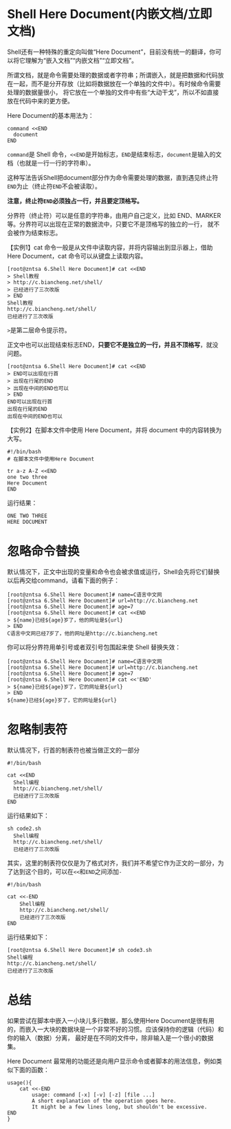 # Shell Here Document(内嵌文档/立即文档)
Shell还有一种特殊的重定向叫做“Here Document”，目前没有统一的翻译，你可以将它理解为“嵌入文档”“内嵌文档”“立即文档”。

所谓文档，就是命令需要处理的数据或者字符串；所谓嵌入，就是把数据和代码放在一起，而不是分开存放（比如将数据放在一个单独的文件中）。有时候命令需要处理的数据量很小，
将它放在一个单独的文件中有些“大动干戈”，所以不如直接放在代码中来的更方便。

Here Document的基本用法为：
```shell
command <<END
  document
END
```
`command`是 Shell 命令，`<<END`是开始标志，`END`是结束标志，`document`是输入的文档（也就是一行一行的字符串）。

这种写法告诉Shell把document部分作为命令需要处理的数据，直到遇见终止符`END`为止（终止符`END`不会被读取）。

**注意，终止符`END`必须独占一行，并且要定顶格写。**

分界符（终止符）可以是任意的字符串，由用户自己定义，比如 END、MARKER 等。分界符可以出现在正常的数据流中，只要它不是顶格写的独立的一行，
就不会被作为结束标志。

【实例1】cat 命令一般是从文件中读取内容，并将内容输出到显示器上，借助 Here Document，cat 命令可以从键盘上读取内容。
```shell
[root@zntsa 6.Shell Here Document]# cat <<END
> Shell教程
> http://c.biancheng.net/shell/
> 已经进行了三次改版
> END
Shell教程
http://c.biancheng.net/shell/
已经进行了三次改版
```
`>`是第二层命令提示符。

正文中也可以出现结束标志END，**只要它不是独立的一行，并且不顶格写**，就没问题。
```shell
[root@zntsa 6.Shell Here Document]# cat <<END
> END可以出现在行首
> 出现在行尾的END
> 出现在中间的END也可以
> END
END可以出现在行首
出现在行尾的END
出现在中间的END也可以
```
【实例2】在脚本文件中使用 Here Document，并将 document 中的内容转换为大写。
```shell
#!/bin/bash
# 在脚本文件中使用Here Document

tr a-z A-Z <<END
one two three
Here Document
END
```
运行结果：
```shell
ONE TWO THREE
HERE DOCUMENT
```
# 忽略命令替换
默认情况下，正文中出现的变量和命令也会被求值或运行，Shell会先将它们替换以后再交给command，请看下面的例子：
```shell
[root@zntsa 6.Shell Here Document]# name=C语言中文网
[root@zntsa 6.Shell Here Document]# url=http://c.biancheng.net
[root@zntsa 6.Shell Here Document]# age=7
[root@zntsa 6.Shell Here Document]# cat <<END
> ${name}已经${age}岁了，他的网址是${url}
> END
C语言中文网已经7岁了，他的网址是http://c.biancheng.net
```
你可以将分界符用单引号或者双引号包围起来使 Shell 替换失效：
```shell
[root@zntsa 6.Shell Here Document]# name=C语言中文网
[root@zntsa 6.Shell Here Document]# url=http://c.biancheng.net
[root@zntsa 6.Shell Here Document]# age=7
[root@zntsa 6.Shell Here Document]# cat <<'END'
> ${name}已经${age}岁了，它的网址是${url}
> END
${name}已经${age}岁了，它的网址是${url}
```
# 忽略制表符
默认情况下，行首的制表符也被当做正文的一部分
```shell
#!/bin/bash

cat <<END
  Shell编程
  http://c.biancheng.net/shell/
  已经进行了三次改版
END
```
运行结果如下：
```shell
sh code2.sh 
  Shell编程
  http://c.biancheng.net/shell/
  已经进行了三次改版
```
其实，这里的制表符仅仅是为了格式对齐，我们并不希望它作为正文的一部分，为了达到这个目的，可以在`<<`和`END`之间添加`-`
```shell
#!/bin/bash

cat <<-END
	Shell编程
	http://c.biancheng.net/shell/
	已经进行了三次改版
END
```
运行结果如下：
```shell
[root@zntsa 6.Shell Here Document]# sh code3.sh 
Shell编程
http://c.biancheng.net/shell/
已经进行了三次改版
```
# 总结
如果尝试在脚本中嵌入一小块儿多行数据，那么使用Here Document是很有用的，而嵌入一大块的数据块是一个非常不好的习惯。应该保持你的逻辑（代码）和你的输入（数据）分离，
最好是在不同的文件中，除非输入是一个很小的数据集。

Here Document 最常用的功能还是向用户显示命令或者脚本的用法信息，例如类似下面的函数：
```shell
usage(){
    cat <<-END
        usage: command [-x] [-v] [-z] [file ...]
        A short explanation of the operation goes here.
        It might be a few lines long, but shouldn't be excessive.
END
}
```